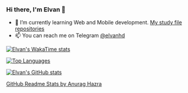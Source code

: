 ### Hi there, I'm Elvan 👋

<!--
**elvan/elvan** is a ✨ _special_ ✨ repository because its `README.md` (this file) appears on your GitHub profile.

Here are some ideas to get you started:

- 🔭 I’m currently working on ...
- 🌱 I’m currently learning ...
- 👯 I’m looking to collaborate on ...
- 🤔 I’m looking for help with ...
- 💬 Ask me about ...
- 📫 How to reach me: ...
- 😄 Pronouns: ...
- ⚡ Fun fact: ...
-->

- 🌱 I’m currently learning Web and Mobile development. [My study file repositories](https://github.com/elvan?tab=repositories&q=study&type=&language=&sort=)
- 📫 You can reach me on Telegram [@elvanhd](https://t.me/elvanhd)

[![Elvan's WakaTime stats](https://github-readme-stats.vercel.app/api/wakatime?username=elvan&layout=compact&cache_seconds=1800&theme=tokyonight)](https://wakatime.com/@elvan)

[![Top Languages](https://github-readme-stats.vercel.app/api/top-langs/?username=elvan&layout=compact&langs_count=10&cache_seconds=1800&theme=tokyonight)](https://github.com/elvan?tab=repositories)

[![Elvan's GitHub stats](https://github-readme-stats.vercel.app/api?username=elvan&hide_rank=true&show_icons=true&include_all_commits=true&count_private=true&disable_animations=true&cache_seconds=1800&theme=tokyonight)](https://github.com/elvan?tab=repositories)

[GitHub Readme Stats by Anurag Hazra](https://github.com/anuraghazra/github-readme-stats)
